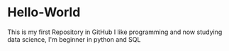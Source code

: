 # Hello-World
This is my first Repository in GitHub
I like programming and now studying data science, I'm beginner in python and SQL
